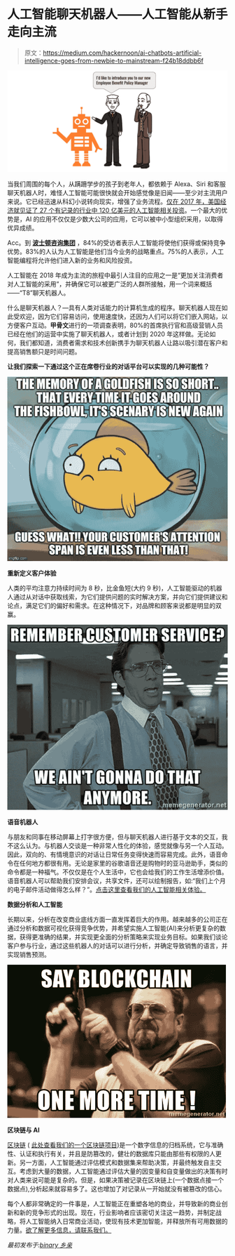 # 人工智能聊天机器人——人工智能从新手走向主流

> 原文：<https://medium.com/hackernoon/ai-chatbots-artificial-intelligence-goes-from-newbie-to-mainstream-f24b18ddbb6f>

![](img/52f25e74fd840163191674da2dd99715.png)

当我们周围的每个人，从蹒跚学步的孩子到老年人，都依赖于 Alexa、Siri 和客服聊天机器人时，难怪人工智能可能很快就会开始感觉像是旧闻——至少对主流用户来说。它已经迅速从科幻小说转向现实，增强了业务流程。[仅在 2017 年，美国经济就见证了 27 个有记录的行业中 120 亿美元的人工智能相关投资](https://www.mckinsey.com/~/media/McKinsey/Industries/Advanced%20Electronics/Our%20Insights/How%20artificial%20intelligence%20can%20deliver%20real%20value%20to%20companies/MGI-Artificial-Intelligence-Discussion-paper.ashx)。一个最大的优势是，AI 的应用不仅仅是少数大公司的应用，它可以被中小型组织采用，以取得优异成绩。

Acc。到 [**波士顿咨询集团**](https://www.bcg.com/publications/2017/strategy-technology-digital-is-your-business-ready-artificial-intelligence.aspx) ，84%的受访者表示人工智能将使他们获得或保持竞争优势。83%的人认为人工智能是他们当今业务的战略重点。75%的人表示，人工智能编程将允许他们进入新的业务和风险投资。

人工智能在 2018 年成为主流的旅程中最引人注目的应用之一是“更加关注消费者对人工智能的采用”，并确保它可以被更广泛的人群所接触，用一个词来概括——“T8”聊天机器人。

什么是聊天机器人？—具有人类对话能力的计算机生成的程序。聊天机器人现在如此受欢迎，因为它们容易访问，使用速度快，还因为人们可以将它们嵌入网站，以方便客户互动。**甲骨文**进行的一项调查表明，80%的首席执行官和高级营销人员已经在他们的运营中实施了聊天机器人，或者计划到 2020 年这样做。无论如何，我们都知道，消费者需求和技术创新携手为聊天机器人让路以吸引潜在客户和提高销售额只是时间问题。

**让我们探索一下通过这个正在席卷行业的对话平台可以实现的几种可能性？**

![](img/1d63ef22dee71287e1373bb91d626ff5.png)

**重新定义客户体验**

人类的平均注意力持续时间为 8 秒，比金鱼短(大约 9 秒)，人工智能驱动的机器人通过从对话中获取线索，为它们提供问题的实时解决方案，并向它们提供建议和论点，满足它们的偏好和需求。在这种情况下，对品牌和顾客来说都是明显的双赢。

![](img/dc77a9700647091db52101163c02f077.png)

**语音机器人**

与朋友和同事在移动屏幕上打字很方便，但与聊天机器人进行基于文本的交互，我不这么认为。与机器人交谈是一种非常人性化的体验，感觉就像与另一个人互动。因此，双向的、有情境意识的对话让日常任务变得快速而容易完成。此外，语音命令在任何地方都很有用。无论是家里的谷歌语音还是购物时的亚马逊助手，类似的命令都是一种福气。不仅仅是在个人生活中，它也会给我们的工作生活增添价值。语音机器人可以帮助我们安排会议，共享文件，还可以绘制报告，如:“我们上个月的电子邮件活动做得怎么样？”。[点击这里查看我们的人工智能相关体验。](https://www.youtube.com/watch?v=HE2YDrnAPh4&feature=youtu.be&utm_source=hackernoon&utm_medium=social&utm_campaign=contentmarketing_nov_2018)

**数据分析和人工智能**

长期以来，分析在改变商业底线方面一直发挥着巨大的作用。越来越多的公司正在通过分析和数据可视化获得竞争优势，并希望实施人工智能(AI)来分析更复杂的数据，获得更准确的结果，并实现更全面的分析策略来实现业务目标。如果我们谈论客户参与行业，通过这些机器人的对话可以进行分析，并确定导致销售的语言，并实现销售预测。

![](img/bc9887e0641575bd363b481e05e99d60.png)

**区块链与 AI**

[区块链](https://hackernoon.com/tagged/blockchain) ( [此处查看我们的一个区块链项目](https://www.youtube.com/watch?v=r_5f6TEf3Gs&utm_source=hackernoon&utm_medium=social&utm_campaign=contentmarketing_nov_2018))是一个数字信息的归档系统，它与准确性、认证和执行有关，并且是防篡改的，健壮的数据库只能由那些有权限的人更新。另一方面，人工智能通过评估模式和数据集来帮助决策，并最终触发自主交互。考虑到大量的数据，人工智能通过评估大量的因变量和自变量做出的决策有时对人类来说可能是复杂的。但是，如果决策被记录在区块链上(一个数据点接一个数据点),分析起来就容易多了。这也增加了对记录从一开始就没有被篡改的信心。

每个人都非常确定的一件事是，人工智能正在重塑各地的商业，并导致新的商业创新和新的竞争形式的出现。现在，行业影响者应该密切关注这一趋势，并制定战略，将人工智能纳入日常商业活动，使现有技术更加智能，并释放所有可用数据的力量。[欲了解更多信息，请联系我们。](https://www.binaryfolks.com/contactus?utm_source=hackernoon&utm_medium=social&utm_campaign=contentmarketing_nov_2018)

*最初发布于:*[*binary 乡亲*](https://www.binaryfolks.com/blog/ai-goes-from-newbie-to-mainstream)